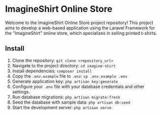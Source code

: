 # ImagineShirt Online Store

Welcome to the ImagineShirt Online Store project repository! This project aims to develop a web-based application using the Laravel Framework for the "ImagineShirt" online store, which specializes in selling printed t-shirts.

## Install

1. Clone the repository: `git clone <repository_url>`
2. Navigate to the project directory: `cd imagine-shirt`
3. Install dependencies: `composer install`
4. Copy the `.env.example` file to `.env`: `cp .env.example .env`
5. Generate application key: `php artisan key:generate`
6. Configure your `.env` file with your database credentials and other settings.
7. Run database migrations: `php artisan migrate:fresh`
8. Seed the database with sample data: `php artisan db:seed`
9. Start the development server: `php artisan serve`
